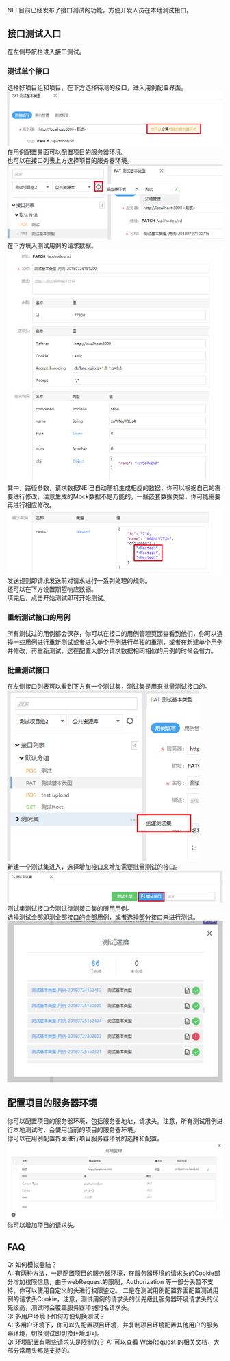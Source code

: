 NEI 目前已经发布了接口测试的功能，方便开发人员在本地测试接口。

## 接口测试入口
在左侧导航栏进入接口测试。    

### 测试单个接口
选择好项目组和项目，在下方选择待测的接口，进入用例配置界面。    
![](./res/interface_test/1.png)    
在用例配置界面可以配置项目的服务器环境。    
也可以在接口列表上方选择项目的服务器环境。    
![](./res/interface_test/2.png)    
在下方填入测试用例的请求数据。    
![](./res/interface_test/3.png)    
其中，路径参数，请求数据NEI已自动随机生成相应的数据，你可以根据自己的需要进行修改，注意生成的Mock数据不是万能的，一些嵌套数据类型，你可能需要再进行相应修改。    
![](./res/interface_test/7.png)    
发送规则即请求发送前对请求进行一系列处理的规则。    
还可以在下方设置期望响应数据。    
填完后，点击开始测试即可开始测试。

### 重新测试接口的用例
所有测试过的用例都会保存，你可以在接口的用例管理页面查看到他们，你可以选择一些用例进行重新测试或者进入单个用例进行单独的重测，或者在新建单个用例并修改，再重新测试，这在配置大部分请求数据相同相似的用例的时候会省力。

### 批量测试接口
在左侧接口列表可以看到下方有一个测试集，测试集是用来批量测试接口的。
![](./res/interface_test/4.png)    
新建一个测试集进入，选择增加接口来增加需要批量测试的接口。
![](./res/interface_test/8.png)    
测试集测试接口会测试待测接口集的所用用例。    
选择测试全部即测全部接口的全部用例，或者选择部分接口来进行测试。
![](./res/interface_test/5.png)    

## 配置项目的服务器环境
你可以配置项目的服务器环境，包括服务器地址，请求头。注意，所有测试用例进行本地测试时，会使用当前的项目的服务器环境。    
你可以在用例配置界面进行项目服务器环境的选择和配置。
![](./res/interface_test/6.png)    
你可以增加项目的请求头。


## FAQ
Q: 如何模拟登陆？    
A: 有两种方法，一是配置项目的服务器环境，在服务器环境的请求头的Cookie部分增加权限信息，由于webRequest的限制，Authorization 等一部分头暂不支持，你可以使用自定义的头进行权限鉴定。
二是在测试用例配置界面配置测试用例的请求头Cookie，注意，测试用例的请求头的优先级比服务器环境请求头的优先级高，测试时会覆盖服务器环境同名请求头。    
Q: 多用户环境下如何方便切换测试？    
A: 多用户环境下，你可以先配置项目环境，并复制项目环境配置其他用户的服务器环境，切换测试即切换环境即可。    
Q: 环境配置有哪些请求头是限制的？
A: 可以查看 [WebRequest](https://developer.chrome.com/extensions/webRequest) 的相关文档，大部分常用头都是支持的。